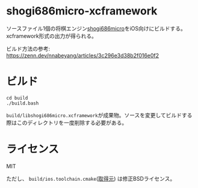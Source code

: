# shogi686micro-xcframework

ソースファイル1個の将棋エンジン[shogi686micro](https://github.com/merom686/shogi686micro)をiOS向けにビルドする。xcframework形式の出力が得られる。

ビルド方法の参考: https://zenn.dev/nnabeyang/articles/3c296e3d38b2f016e0f2

# ビルド

```
cd build
./build.bash
```

`build/libshogi686micro.xcframework`が成果物。ソースを変更してビルドする際はこのディレクトリを一度削除する必要がある。

# ライセンス
MIT

ただし、 `build/ios.toolchain.cmake`([取得元](https://raw.githubusercontent.com/leetal/ios-cmake/master/ios.toolchain.cmake)) は修正BSDライセンス。
